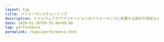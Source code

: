 ```yaml
---
layout: tag
title: パフォーマンスチューニング
description: ミドルウェアやアプリケーションのパフォーマンスに影響する設計や設定などのチューニングに関するTips 紹介です。
date: 2020-01-30T09:55:04+09:00
tag: performance
permalink: /tags/performance.html
---
```


